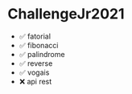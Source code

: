 # ChallengeJr2021

  - ✅ fatorial
  - ✅ fibonacci
  - ✅ palindrome
  - ✅ reverse
  - ✅ vogais
  - ❌ api rest
